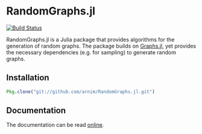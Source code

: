 # RandomGraphs.jl


[![Build Status](https://travis-ci.org/arnim/RandomGraphs.jl.svg?branch=master)](https://travis-ci.org/arnim/RandomGraphs.jl)

RandomGraphs.jl is a Julia package that provides algorithms for the generation of random graphs. The package builds on [Graphs.jl](http://github.com/JuliaLang/Graphs.jl), yet provides the necessary dependencies (e.g. for sampling) to generate random graphs.

## Installation

```julia
Pkg.clone("git://github.com/arnim/RandomGraphs.jl.git")
```

## Documentation

The documentation can be read [online](http://randomgraphsjl.readthedocs.org/en/latest/index.html#).
